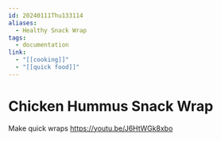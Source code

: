 ```yaml
---
id: 20240111Thu133114
aliases:
  - Healthy Snack Wrap
tags:
  - documentation
link:
  - "[[cooking]]"
  - "[[quick food]]"
---
```

# Chicken Hummus Snack Wrap

Make quick wraps https://youtu.be/J6HtWGk8xbo